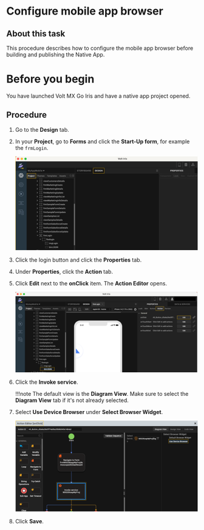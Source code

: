 # Configure mobile app browser

## About this task

This procedure describes how to configure the mobile app browser before building and publishing the Native App.

# Before you begin

You have launched Volt MX Go Iris and have a native app project opened.

## Procedure

1. Go to the **Design** tab.
2. In your **Project**, go to **Forms** and click the **Start-Up form**, for example the `frmLogin`.

    ![Project tab](../assets/images/didesignproj.png)

3. Click the login button and click the **Properties** tab.
4. Under **Properties**, click the **Action** tab.
5. Click **Edit** next to the **onClick** item. The **Action Editor** opens.

    ![Action tab](../assets/images/didesignaction.png)

6. Click the **Invoke service**.

    !!!note
        The default view is the **Diagram View**. Make sure to select the **Diagram View** tab if it's not already selected.
    

7. Select **Use Device Browser** under **Select Browser Widget**.

    ![Action Editor](../assets/images/didesigninvoke.png)

8. Click **Save**.